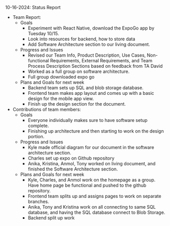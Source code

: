 10-16-2024: Status Report
  - Team Report:
    - Goals
      - Experiment with React Native, download the ExpoGo app by Tuesday 10/15.
      - Look into resources for backend, how to store data
      - Add Software Architecture section to our living document.
    - Progress and Issues
      - Revised our Team Info, Product Description, Use Cases, Non-functional Requirements, External Requirements, and Team Process Description Sections based on feedback from TA David 
      - Worked as a full group on software architecture.
      - Full group downloaded expo go
    - Plans and Goals for next week
      - Backend team sets up SQL and blob storage database.
      - Frontend team makes app layout and comes up with a basic design for the mobile app view. 
      - Finish up the design section for the document.
  - Contributions of team members:
    - Goals
      - Everyone individually makes sure to have software setup complete.
      - Finishing up architecture and then starting to work on the design portion.
    - Progress and Issues
      - Kyle made official diagram for our document in the software architecture section.
      - Charles set up expo on Github repository
      - Anika, Kristina, Anmol, Tony worked on living document, and finished the Software Architecture section.
    - Plans and Goals for next week
      - Kyle, Charles, and Anmol work on the homepage as a group. Have home page be functional and pushed to the github repository. 
      - Frontend team splits up and assigns pages to work on separate branches.
      - Anika, Tony and Kristina work on all connecting to same SQL database, and having the SQL database connect to Blob Storage.
      - Backend split up work
